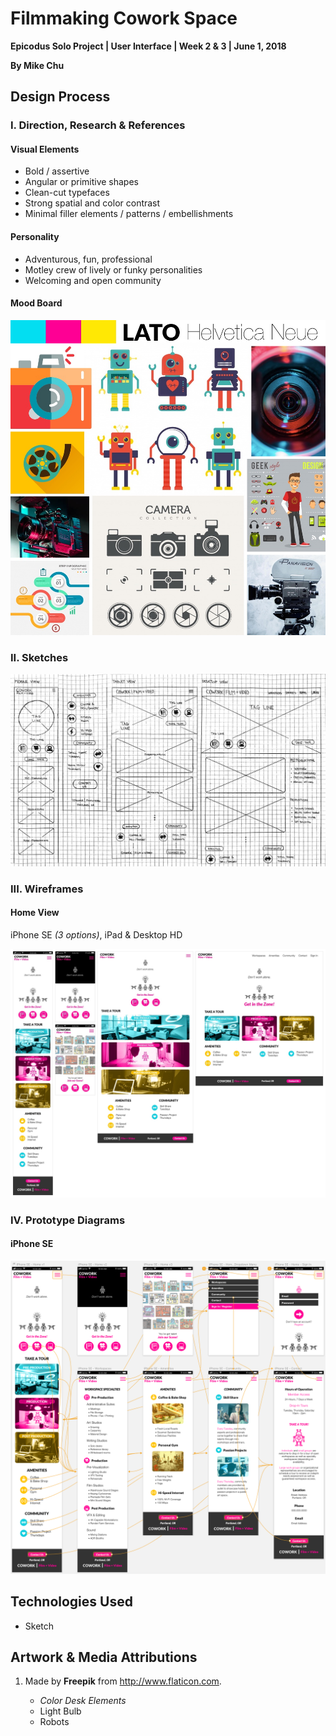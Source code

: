 # Filmmaking Cowork Space

**Epicodus Solo Project | User Interface | Week 2 & 3 | June 1, 2018**

**By Mike Chu**

## Design Process

### I. Direction, Research & References

#### Visual Elements

- Bold / assertive
- Angular or primitive shapes
- Clean-cut typefaces
- Strong spatial and color contrast
- Minimal filler elements / patterns / embellishments

#### Personality

- Adventurous, fun, professional
- Motley crew of lively or funky personalities
- Welcoming and open community

#### Mood Board

![Mood Board](moodboard.jpg?raw=true "Mood Board")

### II. Sketches

![Sketches](sketch.jpg?raw=true "Sketches")

### III. Wireframes

#### Home View

iPhone SE *(3 options)*, iPad & Desktop HD

![Wireframes](wireframes-home.jpg?raw=true "Wireframes - Home View")

### IV. Prototype Diagrams

#### iPhone SE

![Prototype](prototype-iphone.png?raw=true "iPhone SE - Prototype Diagram")

## Technologies Used

- Sketch

## Artwork & Media Attributions

1. Made by **Freepik** from http://www.flaticon.com.

    - *Color Desk Elements*
    - Light Bulb
    - Robots
